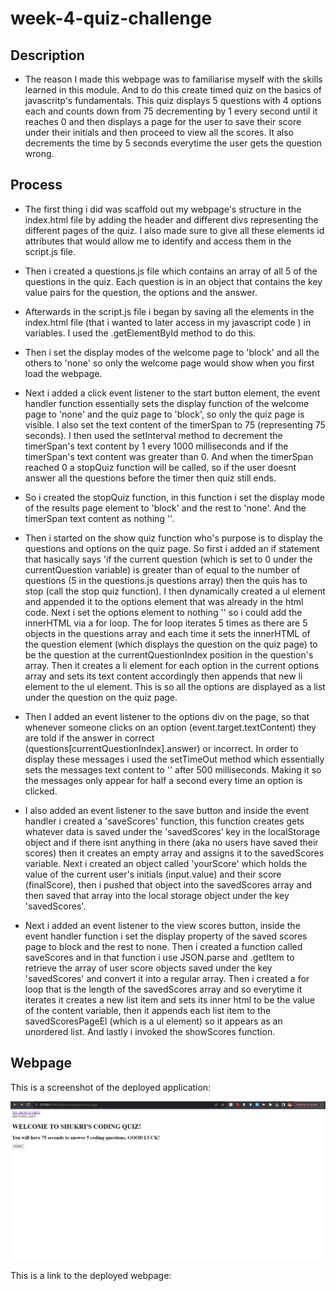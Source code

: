 # week-4-quiz-challenge

## Description

- The reason I made this webpage was to familiarise myself with the skills learned in this module. And to do this create timed quiz on the basics of javascritp's fundamentals. This quiz displays 5 questions with 4 options each and counts down from 75 decrementing by 1 every second until it reaches 0 and then displays a page for the user to save their score under their initials and then proceed to view all the scores. It also decrements the time by 5 seconds everytime the user gets the question wrong.

## Process

- The first thing i did was scaffold out my webpage's structure in the index.html file by adding the header and different divs representing the different pages of the quiz. I also made sure to give all these elements id attributes that would allow me to identify and access them in the script.js file.

- Then i created a questions.js file which contains an array of all 5 of the questions in the quiz. Each question is in an object that contains the key value pairs for the question, the options and the answer.

- Afterwards in the script.js file i began by saving all the elements in the index.html file (that i wanted to later access in my javascript code ) in variables. I used the .getElementById method to do this.

- Then i set the display modes of the welcome page to 'block' and all the others to 'none' so only the welcome page would show when you first load the webpage.

- Next i added a click event listener to the start button element, the event handler function essentially sets the display function of the welcome page to 'none' and the quiz page to 'block', so only the quiz page is visible. I also set the text content of the timerSpan to 75 (representing 75 seconds). I then used the setInterval method to decrement the timerSpan's text content by 1 every 1000 milliseconds and if the timerSpan's text content was greater than 0. And when the timerSpan reached 0 a stopQuiz function will be called, so if the user doesnt answer all the questions before the timer then quiz still ends.

- So i created the stopQuiz function, in this function i set the display mode of the results page element to 'block' and the rest to 'none'. And the timerSpan text content as nothing ''.

- Then i started on the show quiz function who's purpose is to display the questions and options on the quiz page. So first i added an if statement that hasically says 'if the current question (which is set to 0 under the currentQuestion variable) is greater than of equal to the number of questions (5 in the questions.js questions array) then the quis has to stop (call the stop quiz function). I then dynamically created a ul element and appended it to the options element that was already in the html code. Next i set the options element to nothing '' so i could add the innerHTML via a for loop. The for loop iterates 5 times as there are 5 objects in the questions array and each time it sets the innerHTML of the question element (which displays the question on the quiz page) to be the question at the currentQuestionIndex position in the question's array. Then it creates a li element for each option in the current options array and sets its text content accordingly then appends that new li element to the ul element. This is so all the options are displayed as a list under the question on the quiz page.

- Then I added an event listener to the options div on the page, so that whenever someone clicks on an option (event.target.textContent) they are told if the answer in correct (questions[currentQuestionIndex].answer) or incorrect. In order to display these messages i used the setTimeOut method which essentially sets the messages text content to '' after 500 milliseconds. Making it so the messages only appear for half a second every time an option is clicked.

- I also added an event listener to the save button and inside the event handler i created a 'saveScores' function, this function creates gets whatever data is saved under the 'savedScores' key in the localStorage object and if there isnt anything in there (aka no users have saved their scores) then it creates an empty array and assigns it to the savedScores variable. Next i created an object called 'yourScore' which holds the value of the current user's initials (input.value) and their score (finalScore), then i pushed that object into the savedScores array and then saved that array into the local storage object under the key 'savedScores'.

- Next i added an event listener to the view scores button, inside the event handler function i set the display property of the saved scores page to block and the rest to none. Then i created a function called saveScores and in that function i use JSON.parse and .getItem to retrieve the array of user score objects saved under the key 'savedScores' and convert it into a regular array. Then i created a for loop that is the length of the savedScores array and so everytime it iterates it creates a new list item and sets its inner html to be the value of the content variable, then it appends each list item to the savedScoresPageEl (which is a ul element) so it appears as an unordered list. And lastly i invoked the showScores function.



## Webpage

This is a screenshot of the deployed application:

![ screenshot of the webpage](./assets/webpage-4.png)


This is a link to the deployed webpage:

